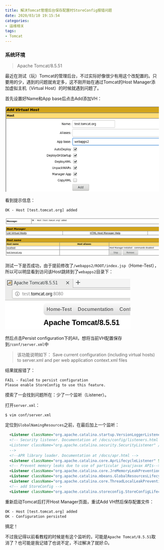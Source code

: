 ```yaml
---
title: 解决Tomcat管理后台保存配置时StoreConfig报错问题
date: 2020/03/10 19:15:54
categories:
- 运维相关
tags:
- Tomcat
---
```




### 系统环境


>Apache Tomcat/8.5.51



最近在测试（玩）Tomcat的管理后台，不过实际好像很少有用这个改配置的。只要用的少，遇到的问题就肯定多，这不刚开始在通过Tomcat的Host Manager添加虚拟主机（Virtual Host）的时候就遇到问题了。

首先设置好Name和App base后点击Add添加VH：

![](/images/2020/0310/tomcat-host-manager-add.png)

<!-- more -->

看到提示信息：

```
OK - Host [test.tomcat.org] added
```

![](/images/2020/0310/tomcat-host-manager-added.png)

测试一下是否成功，由于提前修改了`/webapps2/ROOT/index.jsp`（Home-Test），所以可以明显看到访问该Host跳转到了`webapps2`目录下：

![](/images/2020/0310/tomcat-host-manager-started.png)

然后点击Persist configuration下的All，想将当前VH配置保存到`/conf/server.xml`中

> 该功能说明如下：
> Save current configuration (including virtual hosts) to server.xml and per web application context.xml files

结果就报错了：

```
FAIL - Failed to persist configuration
Please enable StoreConfig to use this feature.
```

摸索了一会找到问题所在：少了一个监听（Listener）。

打开`server.xml`：

```shell
$ vim conf/server.xml
```

定位到`GlobalNamingResources`之前，在最后加上一个监听：

```xml
  <Listener className="org.apache.catalina.startup.VersionLoggerListener" />
  <!-- Security listener. Documentation at /docs/config/listeners.html
  <Listener className="org.apache.catalina.security.SecurityListener" />
  -->
  <!--APR library loader. Documentation at /docs/apr.html -->
  <Listener className="org.apache.catalina.core.AprLifecycleListener" SSLEngine="on" />
  <!-- Prevent memory leaks due to use of particular java/javax APIs-->
  <Listener className="org.apache.catalina.core.JreMemoryLeakPreventionListener" />
  <Listener className="org.apache.catalina.mbeans.GlobalResourcesLifecycleListener" />
  <Listener className="org.apache.catalina.core.ThreadLocalLeakPreventionListener" />
  <!-- add StoreConfig -->
  <Listener className="org.apache.catalina.storeconfig.StoreConfigLifecycleListener"/>
```

重新启动Tomcat后打开Host Manager页面，重试Add VH然后保存配置文件：

```
OK - Host [test.tomcat.org] added
OK - Configuration persisted
```

搞定！

不过我记得以前看教程的时候是有这个监听的，可能是`Apache Tomcat/8.5.51`取消了？也可能是我记错了也说不定，不过解决了就好:D。

